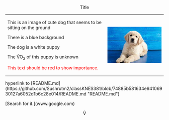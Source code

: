 <p align="center">Title</p>
<table cellpadding="20" align="center">
  <tr>
    <td>
<p> This is an image of cute dog that seems to be sitting on the ground</p>
<p> There is a blue background<p>
<p> The dog is a white puppy</p>
<p>The &#x56;&#x0307;O<sub>2</sub> of this puppy is unknown<p>
<p style="color:red;">This text should be red to show importance.</p>
    </td>
    <td>
      <img src="dogpic.jpg" alt="cute dog photo" align="right">
    </td>
  </tr>
</table>
hyperlink to [README.md](https://github.com/Sushrutm2/classKNES381/blob/74885b581634e94106930127a6052d1b6c28e014/README.md "README.md")
<p>[Search for it.](www.google.com)<p>
<p style="text-align:center;">&#x56;&#x0307;</p>


